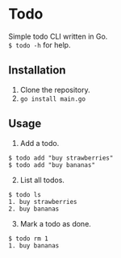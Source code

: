 # Todo

Simple todo CLI written in Go.\
`$ todo -h` for help.

## Installation
1. Clone the repository.
2. `go install main.go`


## Usage
1. Add a todo.
```
$ todo add "buy strawberries"
$ todo add "buy bananas"
```
2. List all todos.
```
$ todo ls
1. buy strawberries
2. buy bananas
```
3. Mark a todo as done.
```
$ todo rm 1
1. buy bananas
```
